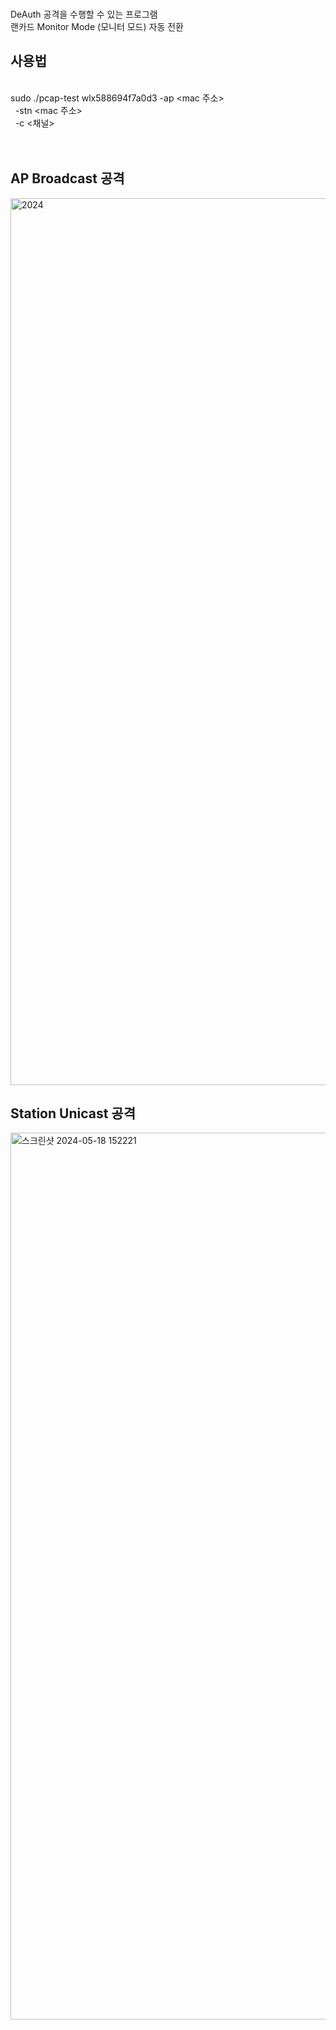 <br>DeAuth 공격을 수행할 수 있는 프로그램
<br>랜카드 Monitor Mode (모니터 모드) 자동 전환

<h2>사용법</h2>
<br>sudo ./pcap-test wlx588694f7a0d3 -ap &lt;mac 주소&gt;
<br>&nbsp;	-stn &lt;mac 주소&gt;
<br>&nbsp;	-c &lt;채널&gt;
<br>
<br>
<br>
<h2>AP Broadcast 공격</h2>
<img width="1419" alt="2024" = "" src="https://github.com/sanguSCP/sanguSCP/assets/50989038/ee442eee-b1ff-4a69-a3eb-e1d6102019d2">


<h2>Station Unicast 공격</h2>
<img width="1419" alt="스크린샷 2024-05-18 152221" src="https://github.com/sanguSCP/sanguSCP/assets/50989038/6eb39088-df87-4ce5-89a7-67af79c059d7">

